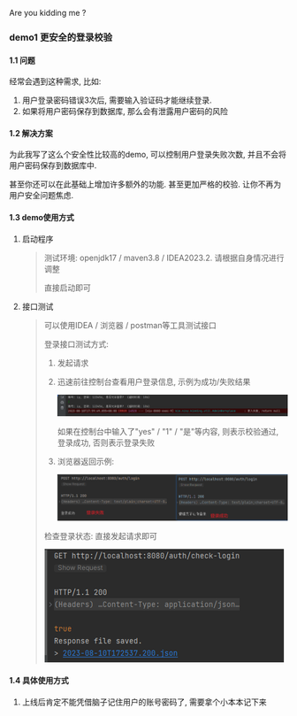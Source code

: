 Are you kidding me ? 

### demo1 更安全的登录校验

#### 1.1 问题

经常会遇到这种需求, 比如: 
1. 用户登录密码错误3次后, 需要输入验证码才能继续登录.
2. 如果将用户密码保存到数据库, 那么会有泄露用户密码的风险

#### 1.2 解决方案

为此我写了这么个安全性比较高的demo, 可以控制用户登录失败次数, 并且不会将用户密码保存到数据库中.

甚至你还可以在此基础上增加许多额外的功能. 甚至更加严格的校验. 让你不再为用户安全问题焦虑. 

#### 1.3 demo使用方式

1. 启动程序

   > 测试环境: openjdk17 / maven3.8 / IDEA2023.2. 请根据自身情况进行调整
   >
   > 直接启动即可

2. 接口测试

   > 可以使用IDEA / 浏览器 / postman等工具测试接口
   >
   > 登录接口测试方式: 
   >
   > 1. 发起请求
   >
   > 2. 迅速前往控制台查看用户登录信息, 示例为成功/失败结果
   >
   >    ![image-20230810180020061](https://raw.githubusercontent.com/ly-chn/tuchuang/main/img/202308101800166.png)
   >
   >    如果在控制台中输入了"yes" / "1" / "是"等内容, 则表示校验通过, 登录成功, 否则表示登录失败
   >
   > 3. 浏览器返回示例: 
   >
   >    ![image-20230810180344792](https://raw.githubusercontent.com/ly-chn/tuchuang/main/img/202308101803832.png)
   >
   > 检查登录状态: 直接发起请求即可
   >
   > ![image-20230810180400655](https://raw.githubusercontent.com/ly-chn/tuchuang/main/img/202308101804687.png)

#### 1.4 具体使用方式

1. 上线后肯定不能凭借脑子记住用户的账号密码了, 需要拿个小本本记下来

